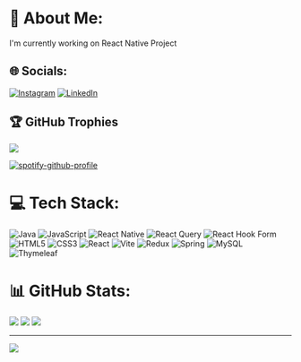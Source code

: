 # 💫 About Me:
I'm currently working on React Native Project<br>


## 🌐 Socials:
[![Instagram](https://img.shields.io/badge/Instagram-%23E4405F.svg?logo=Instagram&logoColor=white)](https://instagram.com/san1ty_30) [![LinkedIn](https://img.shields.io/badge/LinkedIn-%230077B5.svg?logo=linkedin&logoColor=white)](https://linkedin.com/ye-phone-aung-25) 


## 🏆 GitHub Trophies
![](https://github-profile-trophy.vercel.app/?username=Autarch1&theme=radical&no-frame=false&no-bg=true&margin-w=4)


[![spotify-github-profile](https://spotify-github-profile.vercel.app/api/view?uid=31zezss7lkhyvcs3w5wbapp7mygu&cover_image=true&theme=novatorem&show_offline=false&background_color=121212&interchange=true&bar_color=53b14f&bar_color_cover=false)](https://spotify-github-profile.vercel.app/api/view?uid=31zezss7lkhyvcs3w5wbapp7mygu&redirect=true)

# 💻 Tech Stack:
![Java](https://img.shields.io/badge/java-%23ED8B00.svg?style=for-the-badge&logo=openjdk&logoColor=white) ![JavaScript](https://img.shields.io/badge/javascript-%23323330.svg?style=for-the-badge&logo=javascript&logoColor=%23F7DF1E) ![React Native](https://img.shields.io/badge/react_native-%2320232a.svg?style=for-the-badge&logo=react&logoColor=%2361DAFB) ![React Query](https://img.shields.io/badge/-React%20Query-FF4154?style=for-the-badge&logo=react%20query&logoColor=white) ![React Hook Form](https://img.shields.io/badge/React%20Hook%20Form-%23EC5990.svg?style=for-the-badge&logo=reacthookform&logoColor=white) ![HTML5](https://img.shields.io/badge/html5-%23E34F26.svg?style=for-the-badge&logo=html5&logoColor=white) ![CSS3](https://img.shields.io/badge/css3-%231572B6.svg?style=for-the-badge&logo=css3&logoColor=white) ![React](https://img.shields.io/badge/react-%2320232a.svg?style=for-the-badge&logo=react&logoColor=%2361DAFB) ![Vite](https://img.shields.io/badge/vite-%23646CFF.svg?style=for-the-badge&logo=vite&logoColor=white) ![Redux](https://img.shields.io/badge/redux-%23593d88.svg?style=for-the-badge&logo=redux&logoColor=white) ![Spring](https://img.shields.io/badge/spring-%236DB33F.svg?style=for-the-badge&logo=spring&logoColor=white) ![MySQL](https://img.shields.io/badge/mysql-%2300000f.svg?style=for-the-badge&logo=mysql&logoColor=white) ![Thymeleaf](https://img.shields.io/badge/Thymeleaf-%23005C0F.svg?style=for-the-badge&logo=Thymeleaf&logoColor=white)

# 📊 GitHub Stats:
![](https://github-readme-stats.vercel.app/api?username=Autarch1&theme=dark&hide_border=false&include_all_commits=false&count_private=false)
![](https://github-readme-streak-stats.herokuapp.com/?user=Autarch1&theme=dark&hide_border=false)
![](https://github-readme-stats.vercel.app/api/top-langs/?username=Autarch1&theme=dark&hide_border=false&include_all_commits=false&count_private=false&layout=compact)



---
[![](https://visitcount.itsvg.in/api?id=Autarch1&icon=0&color=0)](https://visitcount.itsvg.in)

<!-- Proudly created with GPRM ( https://gprm.itsvg.in ) -->
